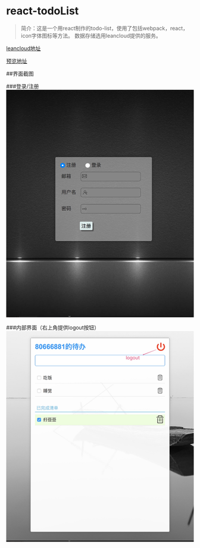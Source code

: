 # react-todoList

>简介：这是一个用react制作的todo-list，使用了包括webpack，react，icon字体图标等方法。
数据存储选用leancloud提供的服务。

[leancloud地址](https://leancloud.cn/)

[预览地址](https://80666881.github.io/todoList-Reactjs/build/)

##界面截图

###登录/注册
![](media/15053542793474/15054410064060.jpg)


###内部界面（右上角提供logout按钮）
![](media/15053542793474/15054410642473.jpg)


